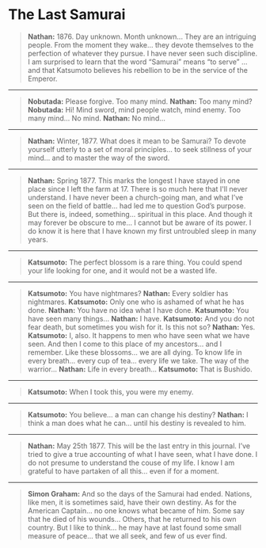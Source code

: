 # The Last Samurai

> **Nathan:** 1876. Day unknown. Month unknown... They are an intriguing people.  From the moment they wake… they devote themselves to the perfection of whatever they pursue. I have never seen such discipline.
I am surprised to learn that the word “Samurai” means “to serve” …and that Katsumoto believes his rebellion to be in the service of the Emperor.

---

> **Nobutada:** Please forgive. Too many mind. 
**Nathan:** Too many mind?
**Nobutada:** Hi! Mind sword, mind people watch, mind enemy. Too many mind… No mind. 
**Nathan:** No mind… 

---

> **Nathan:** Winter, 1877. What does it mean to be Samurai?  To devote yourself utterly to a set of moral principles… to seek stillness of your mind… and to master the way of the sword. 

---

> **Nathan:** Spring 1877. This marks the longest I have stayed in one place since I left the farm at 17. There is so much here that I'll never understand. I have never been a church-going man, and what I’ve seen on the field of battle… had led me to question God’s purpose. But there is, indeed, something… spiritual in this place. And though it may forever be obscure to me… I cannot but be aware of its power. I do know it is here that I have known my first untroubled sleep in many years. 

---

> **Katsumoto:** The perfect blossom is a rare thing. You could spend your life looking for one, and it would not be a wasted life.

---

> **Katsumoto:** You have nightmares? 
**Nathan:** Every soldier has nightmares. 
**Katsumoto:** Only one who is ashamed of what he has done. 
**Nathan:** You have no idea what I have done. 
**Katsumoto:** You have seen many things... 
**Nathan:** I have.
**Katsumoto:** And you do not fear death, but sometimes you wish for it. Is this not so? 
**Nathan:** Yes. 
**Katsumoto:** I, also. It happens to men who have seen what we have seen. And then I come to this place of my ancestors… and I remember. Like these blossoms… we are all dying. To know life in every breath… every cup of tea… every life we take. The way of the warrior... 
**Nathan:** Life in every breath... 
**Katsumoto:** That is Bushido. 

---

> **Katsumoto:** When I took this, you were my enemy. 

---

> **Katsumoto:** You believe… a man can change his destiny?
**Nathan:** I think a man does what he can… until his destiny is revealed to him. 

---

> **Nathan:** May 25th 1877. This will be the last entry in this journal. I’ve tried to give a true accounting of what I have seen, what I have done. I do not presume to understand the couse of my life. I know I am grateful to have partaken of all this… even if for a moment.  

---

> **Simon Graham:** And so the days of the Samurai had ended. Nations, like men, it is sometimes said, have their own destiny. As for the American Captain... no one knows what became of him. Some say that he died of his wounds... Others, that he returned to his own country. But I like to think... he may have at last found some small measure of peace... that we all seek, and few of us ever find.